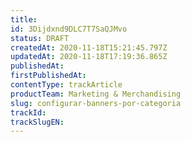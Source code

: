 ```yaml
---
title: 
id: 3Dijdxnd9DLC7T7SaQJMvo
status: DRAFT
createdAt: 2020-11-18T15:21:45.797Z
updatedAt: 2020-11-18T17:19:36.865Z
publishedAt: 
firstPublishedAt: 
contentType: trackArticle
productTeam: Marketing & Merchandising
slug: configurar-banners-por-categoria
trackId: 
trackSlugEN: 
---
```



